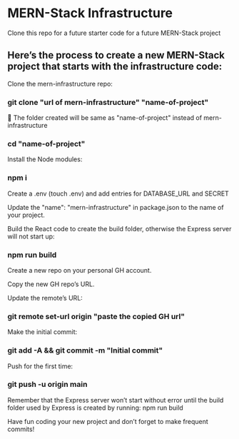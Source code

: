 # MERN-Stack Infrastructure

Clone this repo for a future starter code for a future MERN-Stack project

## Here’s the process to create a new MERN-Stack project that starts with the infrastructure code:

Clone the mern-infrastructure repo:

 ### git clone "url of mern-infrastructure" "name-of-project"
👀 The folder created will be same as "name-of-project" instead of mern-infrastructure

### cd "name-of-project"

Install the Node modules:
### npm i

Create a .env (touch .env) and add entries for DATABASE_URL and SECRET

Update the "name": "mern-infrastructure" in package.json to the name of your project.

Build the React code to create the build folder, otherwise the Express server will not start up:
### npm run build

Create a new repo on your personal GH account.

Copy the new GH repo’s URL.

Update the remote’s URL:
### git remote set-url origin "paste the copied GH url"

Make the initial commit:
### git add -A && git commit -m "Initial commit"

Push for the first time:
### git push -u origin main

Remember that the Express server won’t start without error until the build folder used by Express is created by running:
npm run build

Have fun coding your new project and don’t forget to make frequent commits!